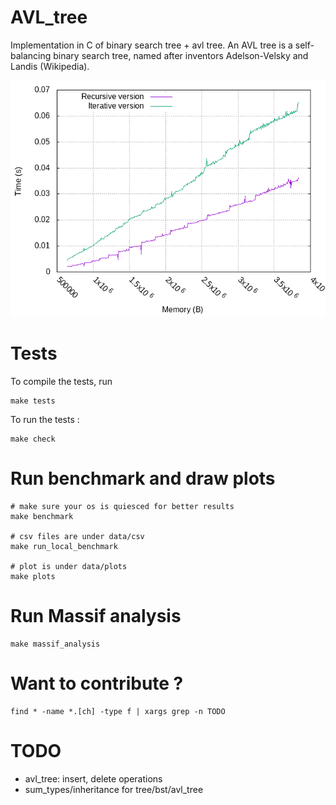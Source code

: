 # AVL_tree
 Implementation in C of binary search tree + avl tree.
 An AVL tree is a self-balancing binary search tree, named after inventors Adelson-Velsky and Landis (Wikipedia).

![](data/plots/plots.png)

# Tests

To compile the tests, run
```
make tests
```

To run the tests :
```
make check
```

# Run benchmark and draw plots

```
# make sure your os is quiesced for better results
make benchmark

# csv files are under data/csv
make run_local_benchmark

# plot is under data/plots
make plots
```

# Run Massif analysis
```
make massif_analysis
```


# Want to contribute ?

```
find * -name *.[ch] -type f | xargs grep -n TODO
```

# TODO

- avl_tree: insert, delete operations
- sum_types/inheritance for tree/bst/avl_tree
